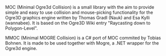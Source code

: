 MOC (Minimal Ogre3d Collision) is a small library with the aim to provide simple and easy to use collision and mouse-picking functionality for the Ogre3D graphics engine written by Thomas Gradl (Nauk) and Esa Kylli (wannabee). It is based on the Ogre3D Wiki entry "Raycasting down to Polygon-Level".

MMOC (Minimal MOGRE Collision) is a C# port of MOC commited by Tobias Bohnen. It is made to be used together with Mogre, a .NET wrapper for the Ogre3d engine.